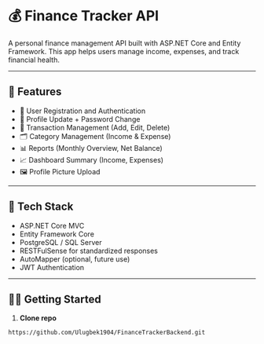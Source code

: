 # 💰 Finance Tracker API

A personal finance management API built with ASP.NET Core and Entity Framework. This app helps users manage income, expenses, and track financial health.

---

## 📌 Features

- 🔐 User Registration and Authentication
- 👤 Profile Update + Password Change
- 💸 Transaction Management (Add, Edit, Delete)
- 🗂️ Category Management (Income & Expense)
- 📊 Reports (Monthly Overview, Net Balance)
- 📈 Dashboard Summary (Income, Expenses)
- 🖼️ Profile Picture Upload

---

## 🚀 Tech Stack

- ASP.NET Core MVC
- Entity Framework Core
- PostgreSQL / SQL Server
- RESTFulSense for standardized responses
- AutoMapper (optional, future use)
- JWT Authentication

---

## 🧑‍💻 Getting Started

1. **Clone repo**  
```bash
https://github.com/Ulugbek1904/FinanceTrackerBackend.git
